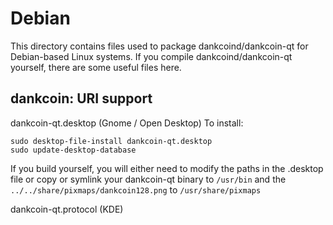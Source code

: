 
Debian
====================
This directory contains files used to package dankcoind/dankcoin-qt
for Debian-based Linux systems. If you compile dankcoind/dankcoin-qt yourself, there are some useful files here.

## dankcoin: URI support ##


dankcoin-qt.desktop  (Gnome / Open Desktop)
To install:

	sudo desktop-file-install dankcoin-qt.desktop
	sudo update-desktop-database

If you build yourself, you will either need to modify the paths in
the .desktop file or copy or symlink your dankcoin-qt binary to `/usr/bin`
and the `../../share/pixmaps/dankcoin128.png` to `/usr/share/pixmaps`

dankcoin-qt.protocol (KDE)

